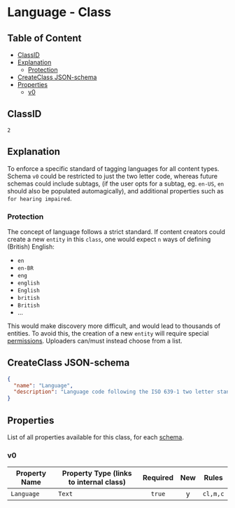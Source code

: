 Language - Class
================

Table of Content
----------------
<!-- TOC START min:1 max:3 link:true asterisk:false update:true -->
  - [ClassID](#classid)
  - [Explanation](#explanation)
    - [Protection](#protection)
  - [CreateClass JSON-schema](#createclass-json-schema)
  - [Properties](#properties)
    - [v0](#v0)
<!-- TOC END -->

## ClassID
`2`

## Explanation
To enforce a specific standard of tagging languages for all content types. Schema `v0` could be restricted to just the two letter code, whereas future schemas could include subtags, (if the user opts for a subtag, eg. `en-US`, `en` should also be populated automagically), and additional properties such as `for hearing impaired`.

### Protection

The concept of language follows a strict standard. If content creators could create a new `entity` in this `class`, one would expect `n` ways of defining (British) English:
- `en`
- `en-BR`
- `eng`
- `english`
- `English`
- `british`
- `British`
- ...

This would make discovery more difficult, and would lead to thousands of entities. To avoid this, the creation of a new `entity` will require special [permissions](https://github.com/Joystream/joystream/blob/master/testnets/rome/specification/runtime/versioned-store-permissions.md). Uploaders can/must instead choose from a list.

## CreateClass JSON-schema
```json
{
  "name": "Language",
  "description": "Language code following the ISO 639-1 two letter standard, eg. 'en' for English.",
}
```

## Properties
List of all properties available for this class, for each [schema](/schemas/general/language.md).

### v0

|     Property Name       | Property Type (links to internal class)          |Required|New|  Rules   |
|-------------------------|--------------------------------------------------|:------:|:-:|----------|
|`Language`               |`Text`                                            | `true` | y |`cl,m,c`  |
